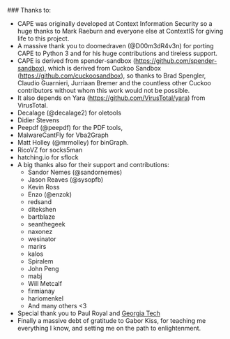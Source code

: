 ### Thanks to:

* CAPE was originally developed at Context Information Security so a huge thanks to Mark Raeburn and everyone else at ContextIS for giving life to this project.
* A massive thank you to doomedraven (@D00m3dR4v3n) for porting CAPE to Python 3 and for his huge contributions and tireless support.
* CAPE is derived from spender-sandbox (https://github.com/spender-sandbox), which is derived from Cuckoo Sandbox (https://github.com/cuckoosandbox), so thanks to Brad Spengler, Claudio Guarnieri, Jurriaan Bremer and the countless other Cuckoo contributors without whom this work would not be possible.
* It also depends on Yara (https://github.com/VirusTotal/yara) from VirusTotal.
* Decalage (@decalage2) for oletools
* Didier Stevens
* Peepdf (@peepdf) for the PDF tools,
* MalwareCantFly for Vba2Graph
* Matt Holley (@mrmolley) for binGraph.
* RicoVZ for socks5man
* hatching.io for sflock
* A big thanks also for their support and contributions:
    * Sandor Nemes (@sandornemes)
    * Jason Reaves (@sysopfb)
    * Kevin Ross
    * Enzo (@enzok)
    * redsand
    * ditekshen
    * bartblaze
    * seanthegeek
    * naxonez
    * wesinator
    * marirs
    * kalos
    * Spiralem
    * John Peng
    * mabj
    * Will Metcalf
    * firmianay
    * hariomenkel
    * And many others <3
* Special thank you to Paul Royal and [Georgia Tech](https://www.cc.gatech.edu/)
* Finally a massive debt of gratitude to Gabor Kiss, for teaching me everything I know, and setting me on the path to enlightenment.
